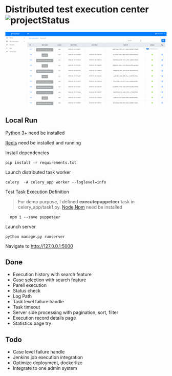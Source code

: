 # Distributed test execution center  ![projectStatus](https://img.shields.io/badge/status-In--Development-red.svg)

<div align=center ><img src="https://github.com/luisxiaomai/Images/blob/master/Distributed_Test_Center/testcenter.gif"/></div>

## Local Run

  [Python 3+](https://www.python.org/downloads/) need be installed

  [Redis](https://redis.io/) need be installed and running

  Install dependencies
  ```
  pip install -r requirements.txt
  ```
  Launch distributed task worker
  ```
  celery  -A celery_app worker --loglevel=info
  ```
  Test Task Execution Definition
  
  > For demo purpose, I defined **executepuppeteer** task in celery_app/task1.py. [Node,Npm](  https://nodejs.org/en/download/) need be installed
  ```	
    npm i --save puppeteer
  ```
  Launch server
  ```	
  python manage.py runserver
  ```
  Navigate to http://127.0.0.1:5000

## Done
- Execution history with search feature
- Case selection with search feature
- Parell execution
- Status check
- Log Path
- Task level failure handle
- Task timeout
- Server side processing with pagination, sort, filter
- Execution record details page
- Statistics page try

## Todo
- Case level failure handle
- Jenkins job execution integration
- Optimize deployment, dockerlize
- Integrate to one admin system
